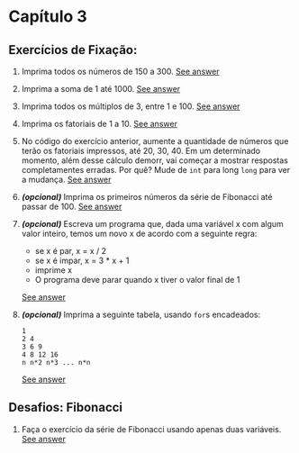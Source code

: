 # Capítulo 3

## Exercícios de Fixação:

1. Imprima todos os números de 150 a 300. [See answer](src%5CExercicio_3_13_1.java)
2. Imprima a soma de 1 até 1000. [See answer](src\Exercicio_3_13_2.java)
3. Imprima todos os múltiplos de 3, entre 1 e 100. [See answer](src\Exercicio_3_13_3.java)
4. Imprima os fatoriais de 1 a 10. [See answer](src\Exercicio_3_13_4.java)
5. No código do exercício anterior, aumente a quantidade de números que terão os fatoriais impressos, até 20, 30, 40. Em um determinado momento, além desse cálculo demorr, vai começar a mostrar respostas completamentes erradas. Por quê?
Mude de `int` para long `long` para ver a mudança. [See answer](src\Exercicio_3_13_5.java)
6. ***(opcional)*** Imprima os primeiros números da série de Fibonacci até passar de 100. [See answer](src\Exercicio_3_13_6.java)
7. ***(opcional)*** Escreva um programa que, dada uma variável x com algum valor inteiro, temos um novo x de acordo com a seguinte regra:
    - se x é par, x = x / 2
    - se x é impar, x = 3 * x + 1
    - imprime x
    - O programa deve parar quando x tiver o valor final de 1

    [See answer](src\Exercicio_3_13_7.java)
8. ***(opcional)*** Imprima a seguinte tabela, usando `for`s encadeados:
    ``` text
    1
    2 4
    3 6 9
    4 8 12 16
    n n*2 n*3 ... n*n 
    ```
    [See answer](src\Exercicio_3_13_8.java)
## **Desafios:** Fibonacci

1. Faça o exercício da série de Fibonacci usando apenas duas variáveis. [See answer](src\Exercicio_3_14_1.java)